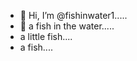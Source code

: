 - 👋 Hi, I’m @fishinwater1.....
- 👋 a fish in the water.....
- a little fish....
- a fish....
<!---
fishinwater1/fishinwater1 is a ✨ special ✨ repository because its `README.md` (this file) appears on your GitHub profile.
You can click the Preview link to take a look at your changes.
--->
